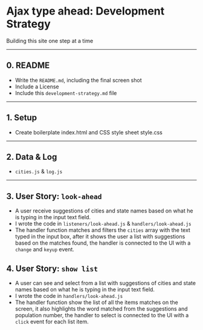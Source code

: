 # Ajax type ahead: Development Strategy

Building this site one step at a time

---

## 0. README

* Write the `README.md`, including the final screen shot
* Include a License
* Include this `development-strategy.md` file

---

## 1. Setup

* Create boilerplate index.html and CSS style sheet style.css

---

## 2. Data & Log

- `cities.js` & `log.js`

---

## 3. User Story: `look-ahead`

- A user receive suggestions of cities and state names based on what he is typing in the input text field.
- I wrote the code in `listeners/look-ahead.js` & `handlers/look-ahead.js`
- The handler function matches and filters the `cities` array with the text typed in the input box, after it shows the user a list with suggestions based on the matches found, the handler is connected to the UI with a `change` and `keyup` event.

## 4. User Story: `show list`

- A user can see and select from a list with suggestions of cities and state names based on what he is typing in the input text field.
- I wrote the code in `handlers/look-ahead.js`
- The handler function show the list of all the items matches on the screen, it also highlights the word matched from the suggestions and population number, the handler to select is connected to the UI with a `click` event for each list item.
